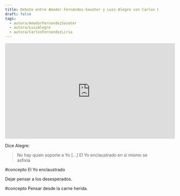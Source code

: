 ```yaml
---
title: Debate entre Amador Fernández-Savater y Luis Alegre con Carlos Fernández Liria sobre "Capitalismo Libidinal"
draft: false
tags:
  - autora/AmadorFernandezSavater
  - autora/LuisAlegre
  - autora/CarlosFernandezLiria
---
```

<iframe width="560" height="315" src="https://www.youtube.com/embed/829uA3JgoQM?si=houoJm1tuqTc59V8" title="YouTube video player" frameborder="0" allow="accelerometer; autoplay; clipboard-write; encrypted-media; gyroscope; picture-in-picture; web-share" referrerpolicy="strict-origin-when-cross-origin" allowfullscreen></iframe>

Dice Alegre:

> No hay quien soporte a Yo [...] El Yo enclaustrado en sí mismo se asfixia

#concepto El Yo enclaustrado

Dejar pensar a los desesperados.  

#concepto Pensar desde la carne herida.